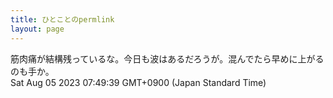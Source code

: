 ```yaml
---
title: ひとことのpermlink
layout: page
---
```

<div class="box" dt="1691189379291">
  筋肉痛が結構残っているな。今日も波はあるだろうが。混んでたら早めに上がるのも手か。
  <div class="content is-small">Sat Aug 05 2023 07:49:39 GMT+0900 (Japan Standard Time)</div>
</div>